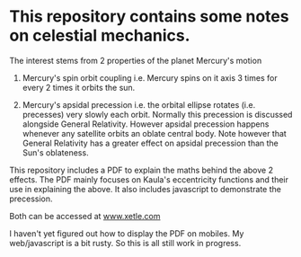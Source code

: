 # This repository contains some notes on celestial mechanics. 
The interest stems from 2 properties of the planet Mercury's motion

1) Mercury's spin orbit coupling i.e. Mercury spins on it axis 3 times for every 2 times it orbits the sun.

2) Mercury's apsidal precession i.e. the orbital ellipse rotates (i.e. precesses) very slowly each orbit. Normally this precession is discussed alongside General Relativity. However apsidal precession happens whenever any satellite orbits an oblate central body. Note however that General Relativity has a greater effect on apsidal precession than the Sun's oblateness.

This repository includes a PDF to explain the maths behind the above 2 effects. The PDF mainly focuses on Kaula's eccentricity functions and their use in explaining the above.
It also includes javascript to demonstrate the precession. 

Both can be accessed at www.xetle.com

I haven't yet figured out how to display the PDF on mobiles. My web/javascript is a bit rusty. So this is all still work in progress.
